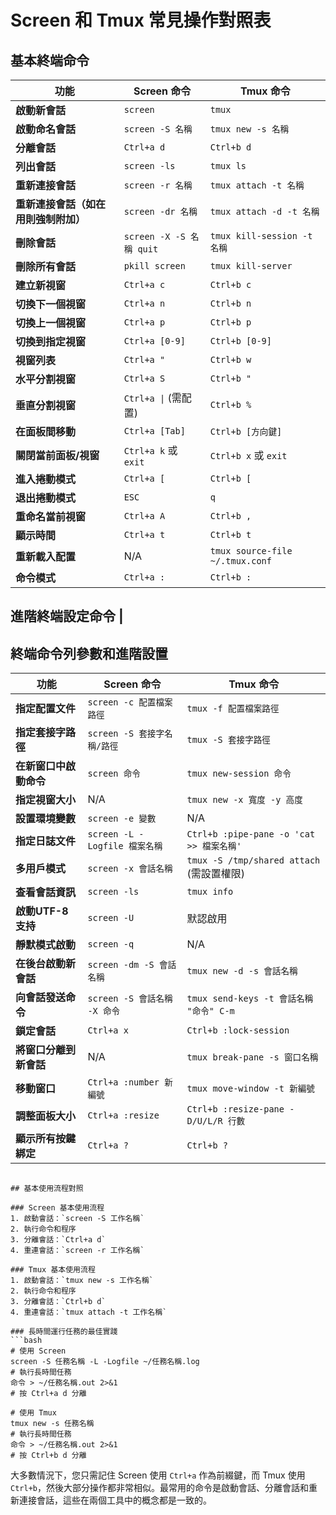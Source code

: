 # Screen 和 Tmux 常見操作對照表

## 基本終端命令

| 功能 | Screen 命令 | Tmux 命令 |
|------|------------|-----------|
| **啟動新會話** | `screen` | `tmux` |
| **啟動命名會話** | `screen -S 名稱` | `tmux new -s 名稱` |
| **分離會話** | `Ctrl+a d` | `Ctrl+b d` |
| **列出會話** | `screen -ls` | `tmux ls` |
| **重新連接會話** | `screen -r 名稱` | `tmux attach -t 名稱` |
| **重新連接會話（如在用則強制附加）** | `screen -dr 名稱` | `tmux attach -d -t 名稱` |
| **刪除會話** | `screen -X -S 名稱 quit` | `tmux kill-session -t 名稱` |
| **刪除所有會話** | `pkill screen` | `tmux kill-server` |
| **建立新視窗** | `Ctrl+a c` | `Ctrl+b c` |
| **切換下一個視窗** | `Ctrl+a n` | `Ctrl+b n` |
| **切換上一個視窗** | `Ctrl+a p` | `Ctrl+b p` |
| **切換到指定視窗** | `Ctrl+a [0-9]` | `Ctrl+b [0-9]` |
| **視窗列表** | `Ctrl+a "` | `Ctrl+b w` |
| **水平分割視窗** | `Ctrl+a S` | `Ctrl+b "` |
| **垂直分割視窗** | `Ctrl+a \|` (需配置) | `Ctrl+b %` |
| **在面板間移動** | `Ctrl+a [Tab]` | `Ctrl+b [方向鍵]` |
| **關閉當前面板/視窗** | `Ctrl+a k` 或 `exit` | `Ctrl+b x` 或 `exit` |
| **進入捲動模式** | `Ctrl+a [` | `Ctrl+b [` |
| **退出捲動模式** | `ESC` | `q` |
| **重命名當前視窗** | `Ctrl+a A` | `Ctrl+b ,` |
| **顯示時間** | `Ctrl+a t` | `Ctrl+b t` |
| **重新載入配置** | N/A | `tmux source-file ~/.tmux.conf` |
| **命令模式** | `Ctrl+a :` | `Ctrl+b :`

## 進階終端設定命令 |

## 終端命令列參數和進階設置

| 功能 | Screen 命令 | Tmux 命令 |
|------|------------|-----------|
| **指定配置文件** | `screen -c 配置檔案路徑` | `tmux -f 配置檔案路徑` |
| **指定套接字路徑** | `screen -S 套接字名稱/路徑` | `tmux -S 套接字路徑` |
| **在新窗口中啟動命令** | `screen 命令` | `tmux new-session 命令` |
| **指定視窗大小** | N/A | `tmux new -x 寬度 -y 高度` |
| **設置環境變數** | `screen -e 變數` | N/A |
| **指定日誌文件** | `screen -L -Logfile 檔案名稱` | `Ctrl+b :pipe-pane -o 'cat >> 檔案名稱'` |
| **多用戶模式** | `screen -x 會話名稱` | `tmux -S /tmp/shared attach` (需設置權限) |
| **查看會話資訊** | `screen -ls` | `tmux info` |
| **啟動UTF-8支持** | `screen -U` | 默認啟用 |
| **靜默模式啟動** | `screen -q` | N/A |
| **在後台啟動新會話** | `screen -dm -S 會話名稱` | `tmux new -d -s 會話名稱` |
| **向會話發送命令** | `screen -S 會話名稱 -X 命令` | `tmux send-keys -t 會話名稱 "命令" C-m` |
| **鎖定會話** | `Ctrl+a x` | `Ctrl+b :lock-session` |
| **將窗口分離到新會話** | N/A | `tmux break-pane -s 窗口名稱` |
| **移動窗口** | `Ctrl+a :number 新編號` | `tmux move-window -t 新編號` |
| **調整面板大小** | `Ctrl+a :resize` | `Ctrl+b :resize-pane -D/U/L/R 行數` |
| **顯示所有按鍵綁定** | `Ctrl+a ?` | `Ctrl+b ?` |


```

## 基本使用流程對照

### Screen 基本使用流程
1. 啟動會話：`screen -S 工作名稱`
2. 執行命令和程序
3. 分離會話：`Ctrl+a d`
4. 重連會話：`screen -r 工作名稱`

### Tmux 基本使用流程
1. 啟動會話：`tmux new -s 工作名稱`
2. 執行命令和程序
3. 分離會話：`Ctrl+b d`
4. 重連會話：`tmux attach -t 工作名稱`

### 長時間運行任務的最佳實踐
```bash
# 使用 Screen
screen -S 任務名稱 -L -Logfile ~/任務名稱.log
# 執行長時間任務
命令 > ~/任務名稱.out 2>&1
# 按 Ctrl+a d 分離

# 使用 Tmux
tmux new -s 任務名稱
# 執行長時間任務
命令 > ~/任務名稱.out 2>&1
# 按 Ctrl+b d 分離
```

大多數情況下，您只需記住 Screen 使用 `Ctrl+a` 作為前綴鍵，而 Tmux 使用 `Ctrl+b`，然後大部分操作都非常相似。最常用的命令是啟動會話、分離會話和重新連接會話，這些在兩個工具中的概念都是一致的。
